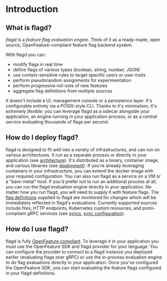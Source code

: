 # Introduction

## What is flagd?

_flagd_ is a _feature flag evaluation engine_.
Think of it as a ready-made, open source, OpenFeature-compliant feature flag backend system.

With flagd you can:

* modify flags in real time
* define flags of various types (boolean, string, number, JSON)
* use context-sensitive rules to target specific users or user-traits
* perform pseudorandom assignments for experimentation
* perform progressive roll-outs of new features
* aggregate flag definitions from multiple sources

It doesn't include a UI, management console or a persistence layer.
It's configurable entirely via a POSIX-style CLI.
Thanks to it's minimalism, it's _extremely flexible_; you can leverage flagd as a sidecar alongside your application, an engine running in your application process, or as a central service evaluating thousands of flags per second.

## How do I deploy flagd?

flagd is designed to fit well into a variety of infrastructures, and can run on various architectures.
It run as a separate process or directly in your application (see [architecture](./architecture.md)).
It's distributed as a binary, container image, and various libraries (see [deployment](./deployment.md)).
If you're already leveraging containers in your infrastructure, you can extend the docker image with your required configuration.
You can also run flagd as a service on a VM or a "bare-metal" host.
If you'd prefer not to run an additional process at all, you can run the flagd evaluation engine directly in your application.
No matter how you run flagd, you will need to supply it with feature flags.
The [flag definitions](./reference/flag-definitions.md) supplied to flagd are monitored for changes which will be immediately reflected in flagd's evaluations.
Currently supported sources include files, HTTP endpoints, Kubernetes custom resources, and proto-compliant gRPC services (see [syncs](./concepts/syncs.md), [sync configuration](./reference/sync-configuration.md)).

## How do I use flagd?

flagd is fully [OpenFeature compliant](./concepts/feature-flagging.md#openfeature-compliance).
To leverage it in your application you must use the OpenFeature SDK and flagd provider for your language.
You can configure the provider to connect to a flagd instance you deployed earlier (evaluating flags over gRPC) or use the in-process evaluation engine to do flag evaluations directly in your application.
Once you've configured the OpenFeature SDK, you can start evaluating the feature flags configured in your flagd definitions.
